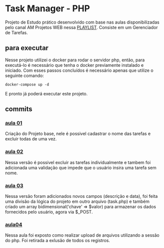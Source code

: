 # Task Manager - PHP
Projeto de Estudo prático desenvolvido com base nas aulas disponibilizadas pelo canal AM Projetos WEB nessa [PLAYLIST](https://www.youtube.com/watch?v=dJ49I-QYYUk&list=PL1KWVrkOhKP1JTmUmBgrc6Bp6u20Bc6rT&index=1). Consiste em um Gerenciador de Tarefas.
## para executar
Nesse projeto utilizei o docker para rodar o servidor php, então, para executá-lo é necessário que tenha o docker previamente instalado e iniciado.
Com esses passos concluídos é necessário apenas que utilize o seguinte comando:
```
docker-compose up -d
```
E pronto já poderá executar este projeto.
## commits
### [aula 01](https://github.com/CamilaDaCosta/task-manager-php/tree/39cbd87f65b0cc987eb7bf7c9ea4845d2c4ba32d)
Criação do Projeto base, nele é possivel cadastrar o nome das tarefas e excluir todas de uma vez.
### [aula 02](https://github.com/CamilaDaCosta/task-manager-php/tree/fbe0e410fd12a10bdf5ae0112d906dae2b1c51fa)
Nessa versão é possivel excluir as tarefas individualmente e tambem foi adicionada uma validação que impede que o usuário insira uma tarefa sem nome.
### [aula 03](https://github.com/CamilaDaCosta/task-manager-php/tree/d1401fbd07e601829fd78af37ce0bea710950713)
Nessa versão foram adicionados novos campos (descrição e data), foi feita uma divisão da lógica do projeto em outro arquivo (task.php) e também criado um array bidimensional('chave' => $valor) para armazenar os dados fornecidos pelo usuário, agora via $_POST.
### [aula04](https://github.com/CamilaDaCosta/task-manager-php/tree/d7c44ce02bb143bd48f790b6611e0030f43c583d)
Nessa aula foi exposto como realizar upload de arquivos utilizando a sessão do php. Foi retirada a exlusão de todos os registros.